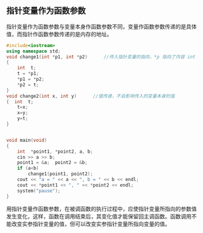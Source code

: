 ## 指针变量作为函数参数

指针变量作为函数参数与变量本身作函数参数不同，变量作函数参数传递的是具体值，而指针作函数参数传递的是内存的地址。

``` C++
#include<iostream>
using namespace std;
void change1(int *p1, int *p2)		//传入指针变量的指向，*p 指向了内容 int
{
	int  t;
	t = *p1;
	*p1 = *p2;
	*p2 = t;
}
void change2(int x, int y)		//值传递，不会影响传入的变量本身的值
{  int  t;
    t=x;
    x=y;
    y=t;
}


void main(void)
{
	int  *point1, *point2, a, b;
	cin >> a >> b;
	point1 = &a;  point2 = &b;
	if (a<b)
		change1(point1, point2);
	cout << "a = " << a << ", b = " << b << endl;
	cout << *point1 << ", " << *point2 << endl;
	system("pause");
}
```

用指针变量作函数参数，在被调函数的执行过程中，应使指针变量所指向的参数值发生变化，这样，函数在调用结束后，其变化值才能保留回主调函数。函数调用不能改变实参指针变量的值，但可以改变实参指针变量所指向变量的值。



